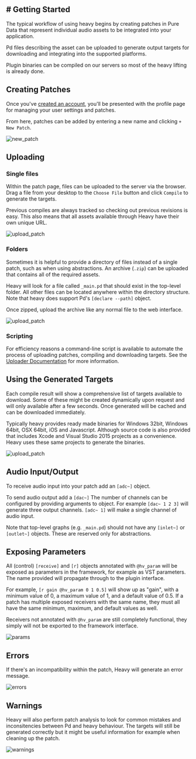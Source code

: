 # Getting Started
---

The typical workflow of using heavy begins by creating patches in Pure Data that represent individual audio assets to be integrated into your application.

Pd files describing the asset can be uploaded to generate output targets for downloading and integrating into the supported platforms.

Plugin binaries can be compiled on our servers so most of the heavy lifting is already done.

## Creating Patches
Once you've [created an account](http://enzienaudio.com/login), you'll be presented with the profile page for managing your user settings and patches.

From here, patches can be added by entering a new name and clicking `+ New Patch`.

![new_patch](img/docs_new_patch.png)

## Uploading

### Single files
Within the patch page, files can be uploaded to the server via the browser. Drag a file from your desktop to the `Choose File` button and click `Compile` to generate the targets.

Previous compiles are always tracked so checking out previous revisions is easy. This also means that all assets available through Heavy have their own unique URL.

![upload_patch](img/docs_upload_patch.png)

### Folders

Sometimes it is helpful to provide a directory of files instead of a single patch, such as when using abstractions. An archive (`.zip`) can be uploaded that contains all of the required assets.

Heavy will look for a file called `_main.pd` that should exist in the top-level folder. All other files can be located anywhere within the directory structure. Note that heavy does support Pd's `[declare --path]` object.

Once zipped, upload the archive like any normal file to the web interface.

![upload_patch](img/docs_archives.png)

### Scripting

For efficiency reasons a command-line script is available to automate the process of uploading patches, compiling and downloading targets. See the [Uploader Documentation](#3.uploader#getting-started) for more information.

## Using the Generated Targets

Each compile result will show a comprehensive list of targets available to download. Some of these might be created dynamically upon request and will only available after a few seconds. Once generated will be cached and can be downloaded immediately.

Typically heavy provides ready made binaries for Windows 32bit, Windows 64bit, OSX 64bit, iOS and Javascript. Although source code is also provided that includes Xcode and Visual Studio 2015 projects as a convenience. Heavy uses these same projects to generate the binaries.

![upload_patch](img/docs_targets.png)

## Audio Input/Output
To receive audio input into your patch add an `[adc~]` object.

To send audio output add a `[dac~]` The number of channels can be configured by providing arguments to object. For example `[dac~ 1 2 3]` will generate three output channels. `[adc~ 1]` will make a single channel of audio input.

Note that top-level graphs (e.g. `_main.pd`) should not have any `[inlet~]` or `[outlet~]` objects. These are reserved only for abstractions.

## Exposing Parameters
All (control) `[receive]` and `[r]` objects annotated with `@hv_param` will be exposed as parameters in the framework, for example as VST parameters. The name provided will propagate through to the plugin interface.

For example, `[r gain @hv_param 0 1 0.5]` will show up as "gain", with a minimum value of 0, a maximum value of 1, and a default value of 0.5. If a patch has multiple exposed receivers with the same name, they must all have the same minimum, maximum, and default values as well.

Receivers not annotated with `@hv_param` are still completely functional, they simply will not be exported to the framework interface.

![params](img/docs_exposed_params.png)

## Errors
If there's an incompatibility within the patch, Heavy will generate an error message.

![errors](img/docs_errors.png)

## Warnings
Heavy will also perform patch analysis to look for common mistakes and inconsitencies between Pd and heavy behaviour. The targets will still be generated correctly but it might be useful information for example when cleaning up the patch.

![warnings](img/docs_warnings.png)
